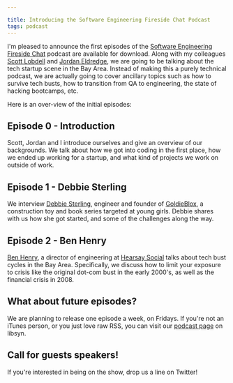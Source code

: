 ```yaml
---

title: Introducing the Software Engineering Fireside Chat Podcast
tags: podcast
---
```


I'm pleased to announce the first episodes of the [Software Engineering Fireside Chat](https://itunes.apple.com/us/podcast/sofware-engineering-fireside/id978896299) podcast are available for download. Along with my colleagues [Scott Lobdell](https://twitter.com/slobdell3) and [Jordan Eldredge](https://twitter.com/captbaritone), we are going to be talking about the tech startup scene in the Bay Area. Instead of making this a purely technical podcast, we are actually going to cover ancillary topics such as how to survive tech busts, how to transition from QA to engineering, the state of hacking bootcamps, etc.

Here is an over-view of the initial episodes:

## Episode 0 - Introduction

Scott, Jordan and I introduce ourselves and give an overview of our backgrounds. We talk about how we got into coding in the first place, how we ended up working for a startup, and what kind of projects we work on outside of work.

## Episode 1 - Debbie Sterling

We interview [Debbie Sterling](http://www.engineergirl.org/Engineers/Directory/13512.aspx), engineer and founder of [GoldieBlox](http://www.goldieblox.com), a construction toy and book series targeted at young girls. Debbie shares with us how she got started, and some of the challenges along the way.

## Episode 2 - Ben Henry

[Ben Henry](https://twitter.com/bjhenry), a director of engineering at
[Hearsay Social](http://hearsaysocial.com/) talks about tech bust cycles in the Bay Area. Specifically, we discuss how to limit your exposure to crisis like the original dot-com bust in the early 2000's, as well as the financial crisis in 2008.

## What about future episodes?

We are planning to release one episode a week, on Fridays. If you're not an iTunes person, or you just love raw RSS, you can visit our [podcast page](http://fireside.libsyn.com/) on libsyn.

## Call for guests speakers!

If you're interested in being on the show, drop us a line on Twitter!
